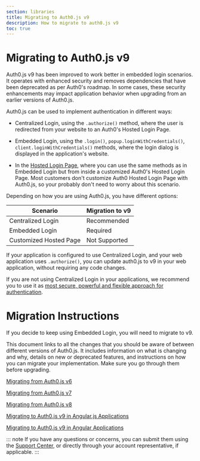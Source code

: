 ```yaml
---
section: libraries
title: Migrating to Auth0.js v9
description: How to migrate to auth0.js v9
toc: true
---
```

# Migrating to Auth0.js v9

Auth0.js v9 has been improved to work better in embedded login scenarios. It operates with enhanced security and removes dependencies that have been deprecated as per Auth0's roadmap. In some cases, these security enhancements may impact application behavior when upgrading from an earlier versions of Auth0.js. 

Auth0.js can be used to implement authentication in different ways:

- Centralized Login, using the `.authorize()` method, where the user is redirected from your website to an Auth0's Hosted Login Page.

- Embedded Login, using the `.login()`, `popup.loginWithCredentials()`, `client.loginWithCredentials()` methods, where the login dialog is displayed in the application's website.

- In the [Hosted Login Page](/hosted-pages/login), where you can use the same methods as in Embedded Login but from inside a customized Auth0's Hosted Login Page. Most customers don't customize Auth0 Hosted Login Page with Auth0.js, so your probably don't need to worry about this scenario.

Depending on how you are using Auth0.js, you have different options:

| Scenario | Migration to v9 | 
| --- | --- | 
| Centralized Login | Recommended |
| Embedded Login | Required |
| Customized Hosted Page | Not Supported |

If your application is configured to use Centralized Login, and your web application uses `.authorize()`, you can update auth0.js to v9 in your web application, without requiring any code changes.

If you are not using Centralized Login in your applications, we recommend you to use it as [most secure, powerful and flexible approach for authentication](/guides/login/centralized-vs-embedded). 

# Migration Instructions

If you decide to keep using Embedded Login, you will need to migrate to v9. 

This document links to all the changes that you should be aware of between different versions of Auth0.js. It includes information on what is changing and why, details on new or deprecated features, and instructions on how you can migrate your implementation. Make sure you go through them before upgrading.

[Migrating from Auth0.js v6](/libraries/auth0js/v9/migration-v6-v9)

[Migrating from Auth0.js v7](/libraries/auth0js/v9/migration-v7-v9)

[Migrating from Auth0.js v8](/libraries/auth0js/v9/migration-v8-v9)

[Migrating to Auth0.js v9 in Angular.js Applications](/libraries/auth0js/v9/migration-angularjs)

[Migrating to Auth0.js v9 in Angular Applications](/libraries/auth0js/v9/migration-angular)

::: note
If you have any questions or concerns, you can submit them using the [Support Center](${env.DOMAIN_URL_SUPPORT}), or directly through your account representative, if applicable. 
:::
